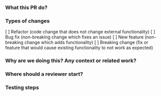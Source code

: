 ### What this PR do?

### Types of changes

[ ] Refactor (code change that does not change external functionality)
[ ] Bug fix (non-breaking change which fixes an issue)
[ ] New feature (non-breaking change which adds functionality)
[ ] Breaking change (fix or feature that would cause existing functionality to not work as expected)

### Why are we doing this? Any context or related work?

### Where should a reviewer start?

### Testing steps

